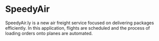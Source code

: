 # SpeedyAir
SpeedyAir.ly is a new air freight service focused on delivering packages efficiently. In this application, flights are scheduled and the process of loading orders onto planes are automated.
